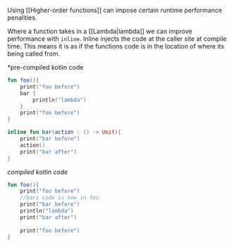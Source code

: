Using [[Higher-order functions]] can impose certain runtime performance penalities. 

Where a function takes in a [[Lambda|lambda]] we can improve performance with `inline`. Inline injects the code at the caller site at compile time. This means it is as if the functions code is in the location of where its being called from. 

*pre-compiled kotlin code
```kt
fun foo(){
	print("foo before")
	bar {
		println("lambda")
	}
	print("foo before")
}

inline fun bar(action : () -> Unit){
	print("bar before")
	action()
	print("bar after")
}
```

*compiled kotlin code*
```kt
fun foo(){
	print("foo before")
	//bars code is now in foo
	print("bar before")
	println("lambda")
	print("bar after")
	
	print("foo before")
}
```